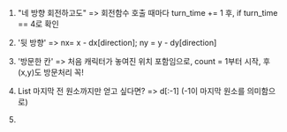 1. "네 방향 회전하고도"
=> 회전함수 호출 때마다 turn_time += 1 후, if turn_time == 4로 확인

2. '뒷 방향'
=> nx= x - dx[direction]; ny = y - dy[direction]

3. '방문한 칸'
=> 처음 캐릭터가 놓여진 위치 포함임으로, count = 1부터 시작, 후 (x,y)도 방문처리 꼭!

4. List 마지막 전 원소까지만 얻고 싶다면?
=> d[:-1] (-1이 마지막 원소를 의미함으로)

5.
